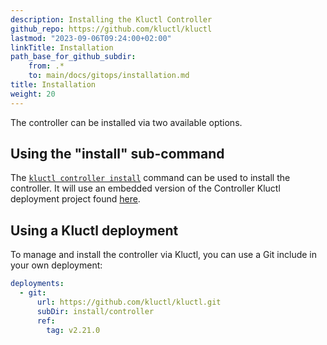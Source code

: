 ```yaml
---
description: Installing the Kluctl Controller
github_repo: https://github.com/kluctl/kluctl
lastmod: "2023-09-06T09:24:00+02:00"
linkTitle: Installation
path_base_for_github_subdir:
    from: .*
    to: main/docs/gitops/installation.md
title: Installation
weight: 20
---
```


<!-- WARNING WARNING WARNING -->
<!-- DO NOT EDIT THIS FILE, IT IS AUTO SYNCED FROM github.com/kluctl/kluctl -->
<!-- WARNING WARNING WARNING -->




The controller can be installed via two available options.

## Using the "install" sub-command

The [`kluctl controller install`](../kluctl/commands/controller-install.md) command can be used to install the
controller. It will use an embedded version of the Controller Kluctl deployment project
found [here](https://github.com/kluctl/kluctl/tree/main/install/controller).

## Using a Kluctl deployment

To manage and install the controller via Kluctl, you can use a Git include in your own deployment:

```yaml
deployments:
  - git:
      url: https://github.com/kluctl/kluctl.git
      subDir: install/controller
      ref:
        tag: v2.21.0
```
